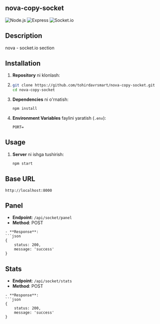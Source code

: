 ## nova-copy-socket

![Node.js](https://img.shields.io/badge/Node.js-339933?style=for-the-badge&logo=nodedotjs&logoColor=white)
![Express](https://img.shields.io/badge/Express-000000?style=for-the-badge&logo=express&logoColor=white)
![Socket.io](https://img.shields.io/badge/Socket.io-black?style=for-the-badge&logo=socket.io&logoColor=white)


## Description
nova - socket.io section

## Installation

1. **Repository** ni klonlash:
2.  ```sh
    git clone https://github.com/tohirdavrsmart/nova-copy-socket.git
    cd nova-copy-socket
    ```

2. **Dependencies** ni o'rnatish:

    ```sh
    npm install
    ```

3. **Environment Variables** faylini yaratish (`.env`):

    ```plaintext
    PORT=
    ```

## Usage

1. **Server** ni ishga tushirish:

    ```sh
    npm start
    ```


## Base URL
`http://localhost:8000`

## Panel
- **Endpoint**: `/api/socket/panel`
- **Method**: POST
```
- **Response**:
```json
{
    status: 200,
    message: 'success'
}
```

## Stats
- **Endpoint**: `/api/socket/stats`
- **Method**: POST
```
- **Response**:
```json
{
    status: 200,
    message: 'success'
}
```

